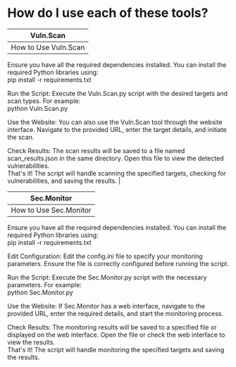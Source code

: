 # How do I use each of these tools?

| Vuln.Scan            |
|----------------------|
| How to Use Vuln.Scan |

Ensure you have all the required dependencies installed. You can install the required Python libraries using:  
pip install -r requirements.txt

Run the Script: Execute the Vuln.Scan.py script with the desired targets and scan types. For example:  
python Vuln.Scan.py

Use the Website: You can also use the Vuln.Scan tool through the website interface. Navigate to the provided URL, enter the target details, and initiate the scan.  

Check Results: The scan results will be saved to a file named scan_results.json in the same directory. Open this file to view the detected vulnerabilities.  
That's it! The script will handle scanning the specified targets, checking for vulnerabilities, and saving the results.  |

| Sec.Monitor            |
|------------------------|
| How to Use Sec.Monitor |

Ensure you have all the required dependencies installed. You can install the required Python libraries using:  
pip install -r requirements.txt 

Edit Configuration: Edit the config.ini file to specify your monitoring parameters. Ensure the file is correctly configured before running the script.  

Run the Script: Execute the Sec.Monitor.py script with the necessary parameters. For example:  
python Sec.Monitor.py

Use the Website: If Sec.Monitor has a web interface, navigate to the provided URL, enter the required details, and start the monitoring process.  

Check Results: The monitoring results will be saved to a specified file or displayed on the web interface. Open the file or check the web interface to view the results.  
That's it! The script will handle monitoring the specified targets and saving the results.
